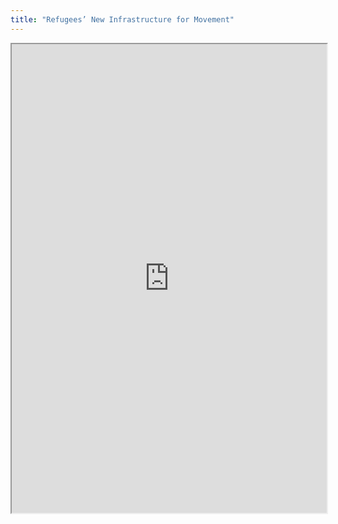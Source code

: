 ```yaml
---
title: "Refugees’ New Infrastructure for Movement"
---
```




<iframe height="750" width="100%" src="https://ewelton.github.io/ktest/wiki.html#Refugees%E2%80%99%20New%20Infrastructure%20for%20Movement"></iframe>
